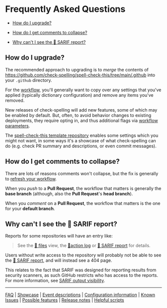 # Frequently Asked Questions

* [How do I upgrade?](#how-do-i-upgrade)

* [How do I get comments to collapse?](#how-do-i-get-comments-to-collapse)

* [Why can't I see the 👼 SARIF report?](#why-cant-i-see-the--sarif-report)

## How do I upgrade?

The recommended approach to upgrading is to _merge_ the contents of https://github.com/check-spelling/spell-check-this/tree/main/.github into your `.github` directory.

For the [workflow](https://raw.githubusercontent.com/check-spelling/spell-check-this/main/.github/workflows/spelling.yml),
you'll generally want to copy over any settings that you've applied (typically dictionary configuration) and remove any items you've removed. 

New releases of check-spelling will add new features, some of which may be enabled by default. But, often, to avoid behavior changes to existing deployments, they require opting in, and thus additional flags via [workflow parameters](Configuration.md#workflow-parameters).

The [spell-check-this template repository](https://github.com/check-spelling/spell-check-this) enables some settings which you might not want, in some ways it's a showcase of what check-spelling can do (e.g. check PR summary and descriptions, or even commit messages).

## How do I get comments to collapse?

There are lots of reasons comments won't collapse, but the fix is generally to [refresh your workflow](#how-do-i-upgrade).

When you _push_ to a **Pull Request**, the workflow that matters is generally the **base branch** (although, also the **Pull Request**'s **head branch**).

When you _comment_ on a **Pull Request**, the workflow that matters is the one for your **default branch**.

## Why can't I see the 👼 SARIF report?

Reports for some repositories will have an entry like:

> See the [📂 files](#) view, the [📜action log](#) or [👼 SARIF report](#) for details.

Users without write access to the repository will probably not be able to see the [👼 SARIF report](#), and will instead see a 404 page.

This relates to the fact that SARIF was designed for reporting results from security scanners, as such GitHub restricts who has access to the reports. For more information, see [SARIF output visibility](./Feature:-Sarif-output.md#visibility).

---
[FAQ](FAQ.md) | [Showcase](Showcase.md) | [Event descriptions](Event-descriptions.md) | [Configuration information](Configuration-information.md) | [Known Issues](Known-Issues.md) | [Possible features](Possible-features.md) | [Release notes](Release-notes.md) | [Helpful scripts](Helpful-scripts.md)
